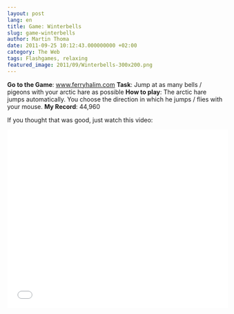 ```yaml
---
layout: post
lang: en
title: Game: Winterbells
slug: game-winterbells
author: Martin Thoma
date: 2011-09-25 10:12:43.000000000 +02:00
category: The Web
tags: Flashgames, relaxing
featured_image: 2011/09/Winterbells-300x200.png
---
```

<b>Go to the Game</b>: <a href="http://www.ferryhalim.com/orisinal/g3/bells.htm" rel="nofollow">www.ferryhalim.com</a>
<b>Task</b>: Jump at as many bells / pigeons with your arctic hare as possible
<b>How to play</b>: The arctic hare jumps automatically. You choose the direction in which he jumps / flies with your mouse.
<b>My Record</b>: 44,960

If you thought that was good, just watch this video:
<iframe title="YouTube video player" width="512" height="414" src="//www.youtube.com/embed/mcrMDeeERks?rel=0&amp;hd=1" frameborder="0" allowfullscreen></iframe>

